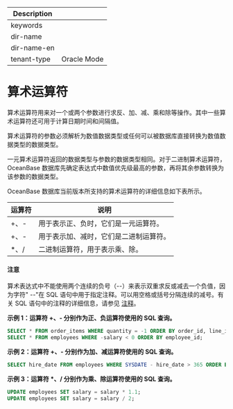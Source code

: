 | Description   |                 |
|---------------|-----------------|
| keywords      |                 |
| dir-name      |                 |
| dir-name-en   |                 |
| tenant-type   | Oracle Mode     |

# 算术运算符

算术运算符用来对一个或两个参数进行求反、加、减、乘和除等操作。其中一些算术运算符还可用于计算日期时间和间隔值。

算术运算符的参数必须解析为数值数据类型或任何可以被数据库直接转换为数值数据类型的数据类型。

一元算术运算符返回的数据类型与参数的数据类型相同。对于二进制算术运算符，OceanBase 数据库先确定表达式中数值优先级最高的参数，再将其余参数转换为该参数的数据类型。

OceanBase 数据库当前版本所支持的算术运算符的详细信息如下表所示。

| 运算符  |         说明          |
|------|---------------------|
| +、-  | 用于表示正、负时，它们是一元运算符。  |
| +、-  | 用于表示加、减时，它们是二进制运算符。 |
| \*、/ | 二进制运算符，用于表示乘、除。     |

  <main id="notice" type='notice'>
    <h4>注意</h4>
    <p>算术表达式中不能使用两个连续的负号（--）来表示双重求反或减去一个负值，因为字符&quot; --&quot;在 SQL 语句中用于指定注释。可以用空格或括号分隔连续的减号。有关 SQL 语句中的注释的详细信息，请参见 <a href="../300.basic-elements-of-oracle-mode/600.annotation-of-oracle-mode/100.annotation-overview-of-oracle-mode.md">注释</a>。</p>
  </main>

**示例 1：运算符 +、- 分别作为正、负运算符使用的 SQL 查询。**

```sql
SELECT * FROM order_items WHERE quantity = -1 ORDER BY order_id, line_item_id, product_id;
SELECT * FROM employees WHERE -salary < 0 ORDER BY employee_id;
```

**示例 2：运算符 +、- 分别作为加、减运算符使用的 SQL 查询。**

```sql
SELECT hire_date FROM employees WHERE SYSDATE - hire_date > 365 ORDER BY hire_date;
```

**示例 3：运算符 \*、/ 分别作为乘、除运算符使用的 SQL 查询。**

```sql
UPDATE employees SET salary = salary * 1.1;
UPDATE employees SET salary = salary / 2;
```
